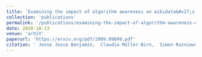 ```yaml
---
title: 'Examining the impact of algorithm awareness on wikidata&#x27;s recommender system recoin'
collection: 'publications'
permalink: '/publications/examining-the-impact-of-algorithm-awareness-on-wikidatas-recommender-system-recoin'
date: 2020-10-13
venue: 'arXiV'
paperurl: 'https://arxiv.org/pdf/2009.09049.pdf'
citation: ' Jesse Josua Benjamin,  Claudia Müller-Birn,  Simon Razniewski, "Examining the impact of algorithm awareness on wikidata&amp;#x27;s recommender system recoin." arXiV, 2020.'
---
```


